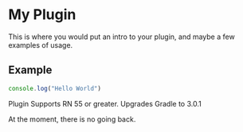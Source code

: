 # My Plugin

This is where you would put an intro to your plugin, and maybe a few examples of usage. 

## Example

```js
console.log("Hello World")
```

Plugin Supports RN 55 or greater.
Upgrades Gradle to 3.0.1

At the moment, there is no going back.
